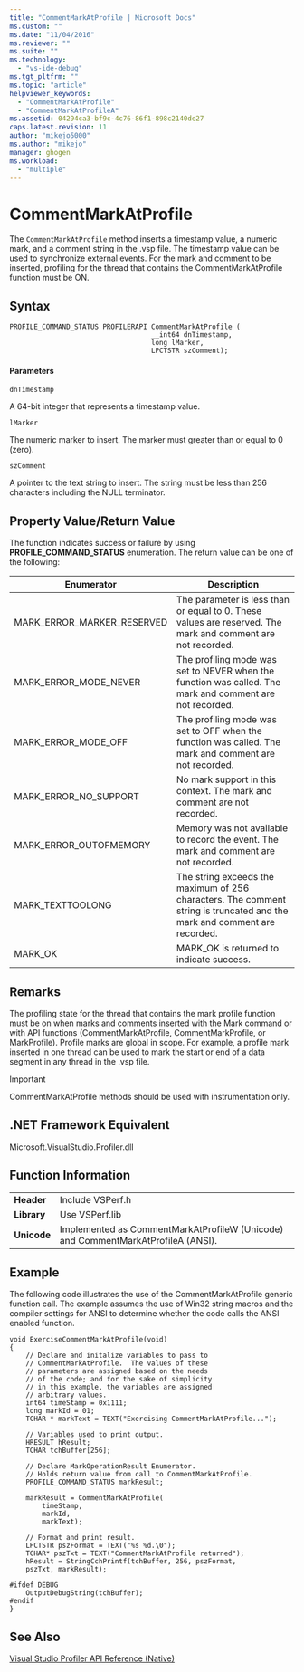 ```yaml
---
title: "CommentMarkAtProfile | Microsoft Docs"
ms.custom: ""
ms.date: "11/04/2016"
ms.reviewer: ""
ms.suite: ""
ms.technology: 
  - "vs-ide-debug"
ms.tgt_pltfrm: ""
ms.topic: "article"
helpviewer_keywords: 
  - "CommentMarkAtProfile"
  - "CommentMarkAtProfileA"
ms.assetid: 04294ca3-bf9c-4c76-86f1-898c2140de27
caps.latest.revision: 11
author: "mikejo5000"
ms.author: "mikejo"
manager: ghogen
ms.workload: 
  - "multiple"
---
```

# CommentMarkAtProfile
The `CommentMarkAtProfile` method inserts a timestamp value, a numeric mark, and a comment string in the .vsp file. The timestamp value can be used to synchronize external events. For the mark and comment to be inserted, profiling for the thread that contains the CommentMarkAtProfile function must be ON.  
  
## Syntax  
  
```  
PROFILE_COMMAND_STATUS PROFILERAPI CommentMarkAtProfile (  
                                   __int64 dnTimestamp,  
                                   long lMarker,  
                                   LPCTSTR szComment);  
```  
  
#### Parameters  
 `dnTimestamp`  
  
 A 64-bit integer that represents a timestamp value.  
  
 `lMarker`  
  
 The numeric marker to insert. The marker must greater than or equal to 0 (zero).  
  
 `szComment`  
  
 A pointer to the text string to insert. The string must be less than 256 characters including the NULL terminator.  
  
## Property Value/Return Value  
 The function indicates success or failure by using **PROFILE_COMMAND_STATUS** enumeration. The return value can be one of the following:  
  
|Enumerator|Description|  
|----------------|-----------------|  
|MARK_ERROR_MARKER_RESERVED|The parameter is less than or equal to 0. These values are reserved. The mark and comment are not recorded.|  
|MARK_ERROR_MODE_NEVER|The profiling mode was set to NEVER when the function was called. The mark and comment are not recorded.|  
|MARK_ERROR_MODE_OFF|The profiling mode was set to OFF when the function was called. The mark and comment are not recorded.|  
|MARK_ERROR_NO_SUPPORT|No mark support in this context. The mark and comment are not recorded.|  
|MARK_ERROR_OUTOFMEMORY|Memory was not available to record the event. The mark and comment are not recorded.|  
|MARK_TEXTTOOLONG|The string exceeds the maximum of 256 characters. The comment string is truncated and the mark and comment are recorded.|  
|MARK_OK|MARK_OK is returned to indicate success.|  
  
## Remarks  
 The profiling state for the thread that contains the mark profile function must be on when marks and comments inserted with the Mark command or with API functions (CommentMarkAtProfile, CommentMarkProfile, or MarkProfile). Profile marks are global in scope. For example, a profile mark inserted in one thread can be used to mark the start or end of a data segment in any thread in the .vsp file.  
  
> [!IMPORTANT]
>  CommentMarkAtProfile methods should be used with instrumentation only.  
  
## .NET Framework Equivalent  
 Microsoft.VisualStudio.Profiler.dll  
  
## Function Information  
  
|||  
|-|-|  
|**Header**|Include VSPerf.h|  
|**Library**|Use VSPerf.lib|  
|**Unicode**|Implemented as CommentMarkAtProfileW (Unicode) and CommentMarkAtProfileA (ANSI).|  
  
## Example  
 The following code illustrates the use of the CommentMarkAtProfile generic function call. The example assumes the use of Win32 string macros and the compiler settings for ANSI to determine whether the code calls the ANSI enabled function.  
  
```  
void ExerciseCommentMarkAtProfile(void)  
{  
    // Declare and initalize variables to pass to   
    // CommentMarkAtProfile.  The values of these   
    // parameters are assigned based on the needs   
    // of the code; and for the sake of simplicity  
    // in this example, the variables are assigned  
    // arbitrary values.  
    int64 timeStamp = 0x1111;  
    long markId = 01;  
    TCHAR * markText = TEXT("Exercising CommentMarkAtProfile...");  
  
    // Variables used to print output.  
    HRESULT hResult;  
    TCHAR tchBuffer[256];  
  
    // Declare MarkOperationResult Enumerator.    
    // Holds return value from call to CommentMarkAtProfile.  
    PROFILE_COMMAND_STATUS markResult;  
  
    markResult = CommentMarkAtProfile(  
        timeStamp,  
        markId,  
        markText);  
  
    // Format and print result.  
    LPCTSTR pszFormat = TEXT("%s %d.\0");  
    TCHAR* pszTxt = TEXT("CommentMarkAtProfile returned");  
    hResult = StringCchPrintf(tchBuffer, 256, pszFormat,   
    pszTxt, markResult);  
  
#ifdef DEBUG  
    OutputDebugString(tchBuffer);  
#endif  
}  
```  
  
## See Also  
 [Visual Studio Profiler API Reference (Native)](../profiling/visual-studio-profiler-api-reference-native.md)